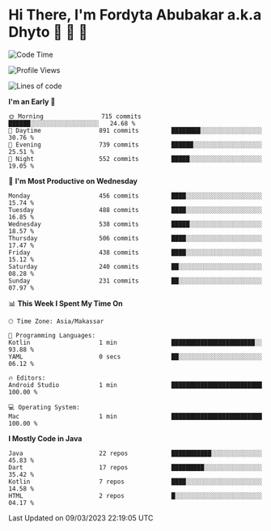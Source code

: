 # Hi There, I'm Fordyta Abubakar a.k.a Dhyto 👋 👋 👋 

<!--
**DhytoDev/dhytodev** is a ✨ _special_ ✨ repository because its `README.md` (this file) appears on your GitHub profile.

Here are some ideas to get you started:

- 🔭 I’m currently working on ...
- 🌱 I’m currently learning ...
- 👯 I’m looking to collaborate on ...
- 🤔 I’m looking for help with ...
- 💬 Ask me about ...
- 📫 How to reach me: ...
- 😄 Pronouns: ...
- ⚡ Fun fact: ...
-->

<!--START_SECTION:waka-->
![Code Time](http://img.shields.io/badge/Code%20Time-1%2C904%20hrs%2040%20mins-blue)

![Profile Views](http://img.shields.io/badge/Profile%20Views-3-blue)

![Lines of code](https://img.shields.io/badge/From%20Hello%20World%20I%27ve%20Written-2.2%20million%20lines%20of%20code-blue)

**I'm an Early 🐤** 

```text
🌞 Morning                715 commits         ██████░░░░░░░░░░░░░░░░░░░   24.68 % 
🌆 Daytime                891 commits         ████████░░░░░░░░░░░░░░░░░   30.76 % 
🌃 Evening                739 commits         ██████░░░░░░░░░░░░░░░░░░░   25.51 % 
🌙 Night                  552 commits         █████░░░░░░░░░░░░░░░░░░░░   19.05 % 
```
📅 **I'm Most Productive on Wednesday** 

```text
Monday                   456 commits         ████░░░░░░░░░░░░░░░░░░░░░   15.74 % 
Tuesday                  488 commits         ████░░░░░░░░░░░░░░░░░░░░░   16.85 % 
Wednesday                538 commits         █████░░░░░░░░░░░░░░░░░░░░   18.57 % 
Thursday                 506 commits         ████░░░░░░░░░░░░░░░░░░░░░   17.47 % 
Friday                   438 commits         ████░░░░░░░░░░░░░░░░░░░░░   15.12 % 
Saturday                 240 commits         ██░░░░░░░░░░░░░░░░░░░░░░░   08.28 % 
Sunday                   231 commits         ██░░░░░░░░░░░░░░░░░░░░░░░   07.97 % 
```


📊 **This Week I Spent My Time On** 

```text
🕑︎ Time Zone: Asia/Makassar

💬 Programming Languages: 
Kotlin                   1 min               ███████████████████████░░   93.88 % 
YAML                     0 secs              ██░░░░░░░░░░░░░░░░░░░░░░░   06.12 % 

🔥 Editors: 
Android Studio           1 min               █████████████████████████   100.00 % 

💻 Operating System: 
Mac                      1 min               █████████████████████████   100.00 % 
```

**I Mostly Code in Java** 

```text
Java                     22 repos            ███████████░░░░░░░░░░░░░░   45.83 % 
Dart                     17 repos            █████████░░░░░░░░░░░░░░░░   35.42 % 
Kotlin                   7 repos             ████░░░░░░░░░░░░░░░░░░░░░   14.58 % 
HTML                     2 repos             █░░░░░░░░░░░░░░░░░░░░░░░░   04.17 % 
```




 Last Updated on 09/03/2023 22:19:05 UTC
<!--END_SECTION:waka-->
